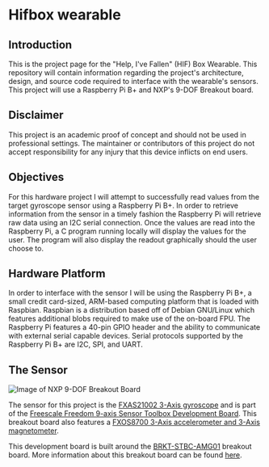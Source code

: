 # Hifbox wearable

## Introduction
This is the project page for the "Help, I've Fallen" (HIF) Box Wearable. This repository will contain information regarding the project's architecture, design, and source code required to interface with the wearable's sensors. This project will use a Raspberry Pi B+ and NXP's 9-DOF Breakout board.

## Disclaimer
This project is an academic proof of concept and should not be used in professional settings. The maintainer or contributors of this project do not accept responsibility for any injury that this device inflicts on end users. 

## Objectives
For this hardware project I will attempt to successfully read values from the target gyroscope sensor using a Raspberry Pi B+. In order to retrieve information from the sensor in a timely fashion the Raspberry Pi will retrieve raw data using an I2C serial connection. Once the values are read into the Raspberry Pi, a C program running locally will display the values for the user. The program will also display the readout graphically should the user choose to.  

## Hardware Platform
In order to interface with the sensor I will be using the Raspberry Pi B+, a small credit card-sized, ARM-based computing platform that is loaded with Raspbian. Raspbian is a distribution based off of Debian GNU/Linux which features additional blobs required to make use of the on-board FPU. The Raspberry Pi features a 40-pin GPIO header and the ability to communicate with external serial capable devices. Serial protocols supported by the Raspberry Pi B+ are I2C, SPI, and UART.

## The Sensor
![Image of NXP 9-DOF Breakout Board](https://user-images.githubusercontent.com/43853823/47609574-7a898e80-da0f-11e8-8cb0-d7fec0fdcf10.png)

The sensor for this project is the [FXAS21002 3-Axis gyroscope](https://cache.freescale.com/files/sensors/doc/data_sheet/FXAS21002.pdf) and is part of the [Freescale Freedom 9-axis Sensor Toolbox Development Board](http://cache.freescale.com/files/sensors/doc/support_info/FRDM-STBC-AGM01-QRC.pdf). This breakout board also features a [FXOS8700 3-Axis accelerometer and 3-Axis magnetometer](https://www.nxp.com/applications/solutions/internet-of-things/smart-things/healthcare/hearing-aids/digital-motion-sensor-3d-accelerometer-2g-4g-8g-plus-3d-magnetometer:FXOS8700CQ).

This development board is built around the [BRKT-STBC-AMG01](http://cache.freescale.com/files/sensors/doc/support_info/BRKT-STBC-AGM01-QRC.pdf) breakout board. More information about this breakout board can be found [here](https://www.nxp.com/downloads/en/schematics/BRKT-STBC-AGM01-SCH.pdf).
